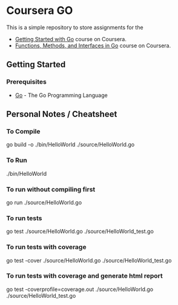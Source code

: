 # Coursera GO

This is a simple repository to store assignments for the 
* [Getting Started with Go](https://www.coursera.org/learn/golang-getting-started) course on Coursera.
* [Functions, Methods, and Interfaces in Go](https://www.coursera.org/learn/golang-functions-methods) course on Coursera.

## Getting Started

### Prerequisites

* [Go](https://golang.org/dl/) - The Go Programming Language

## Personal Notes / Cheatsheet

### To Compile

go build -o ./bin/HelloWorld ./source/HelloWorld.go

### To Run

./bin/HelloWorld

### To run without compiling first

go run ./source/HelloWorld.go

### To run tests

go test ./source/HelloWorld.go ./source/HelloWorld_test.go

### To run tests with coverage

go test -cover ./source/HelloWorld.go ./source/HelloWorld_test.go

### To run tests with coverage and generate html report

go test -coverprofile=coverage.out ./source/HelloWorld.go ./source/HelloWorld_test.go
